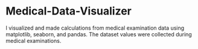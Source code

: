 # Medical-Data-Visualizer
 I visualized and made calculations from medical examination data using matplotlib, seaborn, and pandas. The dataset values were collected during medical examinations.
